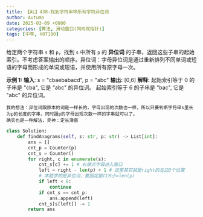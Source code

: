 ```yaml
---
title: 【AL】438-找到字符串中所有字符异位词
author: Autumn
date: 2025-03-09 +0800
categories: [算法, 滑动窗口(同向双指针)]
tags: [中等, HOT100]
---
```


给定两个字符串 `s` 和 `p`，找到 `s` 中所有 `p` 的 **异位词** 的子串，返回这些子串的起始索引。不考虑答案输出的顺序。异位词：字母异位词是通过重新排列不同单词或短语的字母而形成的单词或短语，并使用所有原字母一次。

**示例 1:**
**输入**:  s = "cbaebabacd", p = "abc"
**输出:**  [0,6]
**解释:**
起始索引等于 0 的子串是 "cba", 它是 "abc" 的异位词。
起始索引等于 6 的子串是 "bac", 它是 "abc" 的异位词。


	我的想法：异位词跟原本的词是一样长的，字母出现的次数也一样，所以只要判断字符串s里长为p的长度的字串，同时跟p的字母出现次数一样的字串就可以了。
	确实也是一种解法，灵神：定长滑窗

```Python
class Solution:
    def findAnagrams(self, s: str, p: str) -> List[int]:
        ans = []
        cnt_p = Counter(p)
        cnt_s = Counter()
        for right, c in enumerate(s):
            cnt_s[c] += 1 # 右端点字母进入窗口
            left = right - len(p) + 1 # 这里其实就是right的左边3个位置
            # 本题求的是异位词，要固定窗口大小=len(p)
            if left < 0:
                continue
            if cnt_s == cnt_p:
                ans.append(left)
            cnt_s[s[left]] -= 1
        return ans 
```